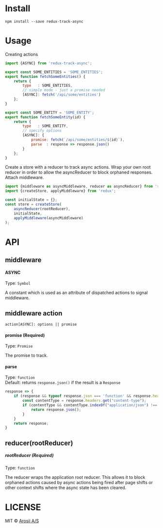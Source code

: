Install
=======
`npm install --save redux-track-async`

Usage
=====
Creating actions
```javascript
import {ASYNC} from 'redux-track-async';

export const SOME_ENTITIES = 'SOME_ENTITIES';
export function fetchSomeEntities() {
    return {
        type   : SOME_ENTITIES,
        // simple mode - just a promise needed
        [ASYNC]: fetch('/api/some/entities')
    };
}

export const SOME_ENTITY = 'SOME_ENTITY';
export function fetchSomeEntity(id) {
    return {
        type   : SOME_ENTITY,
        // specify options
        [ASYNC]: {
            promise: fetch(`/api/some/entities/${id}`),
            parse  : response => response.json()
        }
    };
}
```

Create a store with a reducer to track async actions. Wrap your own root reducer in order to allow the
asyncReducer to block orphaned responses. Attach middleware.
```javascript
import {middleware as asyncMiddleware, reducer as asyncReducer} from 'redux-track-async';
import {createStore, applyMiddleware} from 'redux';

const initialState = {};
const store = createStore(
    asyncReducer(rootReducer),
    initialState,
    applyMiddleware(asyncMiddleware)
);
```


API
===

## middleware
#### ASYNC
Type: `Symbol`

A constant which is used as an attribute of dispatched actions to signal middleware.

## middleware action
```
action[ASYNC]: options || promise
```

#### promise (Required)
Type: `Promise`

The promise to track.

#### parse
Type: `function`  
Default: returns `response.json()` if the result is a `Response`
```javascript
response => {
    if (response && typeof response.json === 'function' && response.headers && response.headers.get) {
        const contentType = response.headers.get("content-type");
        if (contentType && contentType.indexOf("application/json") !== -1) {
            return response.json();
        }
    }
    return response;
}
```

## reducer(rootReducer)

##### rootReducer (Required)
Type: `function`

The reducer wraps the application root reducer. This allows it to block orphaned actions caused by async actions being fired after page shifts or other context shifts where the async state has been cleared.

LICENSE
=======
MIT © [Arosii A/S](http://www.arosii.com/)

